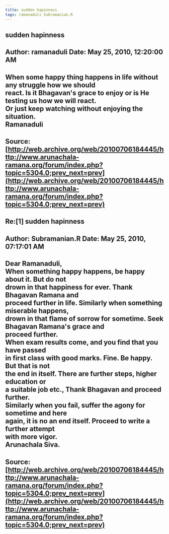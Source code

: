 ```yaml
--- 
title: sudden hapinness   
tags: ramanaduli Subramanian.R  
---  
```

## sudden hapinness  
Author: ramanaduli          Date: May 25, 2010, 12:20:00 AM  
---  
When some happy thing happens in life without any struggle how we should  
react. Is it Bhagavan's grace to enjoy or is He testing us how we will react.  
Or just keep watching without enjoying the situation.   
Ramanaduli
 ---  
Source:[http://web.archive.org/web/20100706184445/http://www.arunachala-ramana.org/forum/index.php?topic=5304.0;prev_next=prev](http://web.archive.org/web/20100706184445/http://www.arunachala-ramana.org/forum/index.php?topic=5304.0;prev_next=prev)   
---  

## Re:[1] sudden hapinness  
Author: Subramanian.R       Date: May 25, 2010, 07:17:01 AM  
---  
Dear Ramanaduli,   
When something happy happens, be happy about it. But do not   
drown in that happiness for ever. Thank Bhagavan Ramana and   
proceed further in life. Similarly when something miserable happens,   
drown in that flame of sorrow for sometime. Seek Bhagavan Ramana's grace and  
proceed further.   
When exam results come, and you find that you have passed   
in first class with good marks. Fine. Be happy. But that is not   
the end in itself. There are further steps, higher education or   
a suitable job etc., Thank Bhagavan and proceed further.   
Similarly when you fail, suffer the agony for sometime and here   
again, it is no an end itself. Proceed to write a further attempt   
with more vigor.   
Arunachala Siva.
 ---  
Source:[http://web.archive.org/web/20100706184445/http://www.arunachala-ramana.org/forum/index.php?topic=5304.0;prev_next=prev](http://web.archive.org/web/20100706184445/http://www.arunachala-ramana.org/forum/index.php?topic=5304.0;prev_next=prev)   
---  

